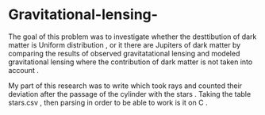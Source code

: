# Gravitational-lensing- 
The goal of this problem was to investigate whether the desttibution of dark matter is Uniform distribution , or it there are Jupiters of dark matter by comparing the results of observed gravitatational lensing and modeled gravitational lensing where the contribution of dark matter is not taken into account . 

My part of this research was to write which took rays and counted their deviation after the passage of the cylinder with the stars . Taking the table stars.csv , then parsing in order to be able to work is it on C . 


